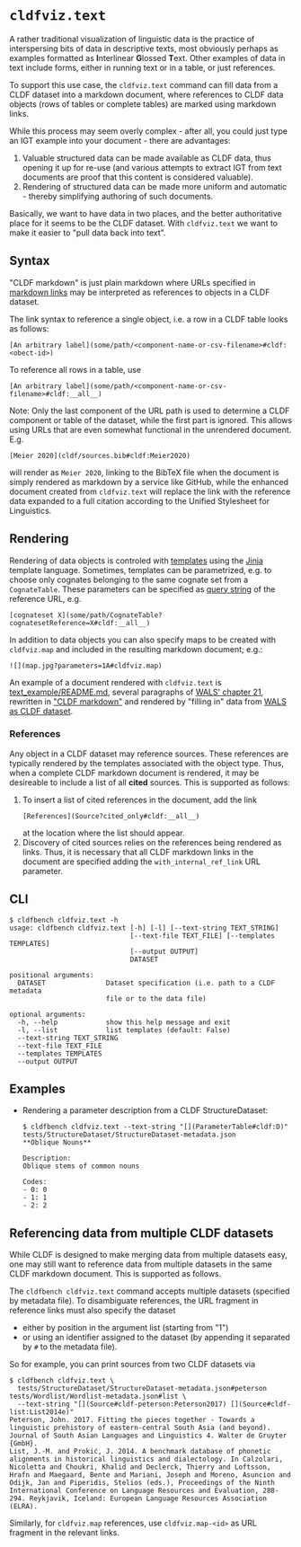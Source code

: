 # `cldfviz.text`

A rather traditional visualization of linguistic data is the practice of interspersing bits of data
in descriptive texts, most obviously perhaps as examples formatted as **I**nterlinear **G**lossed **T**ext.
Other examples of data in text include forms, either in running text or in a table, or just references.

To support this use case, the `cldfviz.text` command can fill data from a CLDF dataset into a markdown
document, where references to CLDF data objects (rows of tables or complete tables) are marked using
markdown links.

While this process may seem overly complex - after all, you could just type an IGT example into your document - there
are advantages:
1. Valuable structured data can be made available as CLDF data, thus opening it up for re-use (and various
   attempts to extract IGT from text documents are proof that this content is considered valuable).
2. Rendering of structured data can be made more uniform and automatic - thereby simplifying authoring of such
   documents.

Basically, we want to have data in two places, and the better authoritative place for it seems to be the CLDF dataset.
With `cldfviz.text` we want to make it easier to "pull data back into text".


## Syntax

"CLDF markdown" is just plain markdown where URLs specified in [markdown links](https://www.markdownguide.org/basic-syntax/#links)
may be interpreted as references to objects in a CLDF dataset.

The link syntax to reference a single object, i.e. a row in a CLDF table looks as follows:
```
[An arbitrary label](some/path/<component-name-or-csv-filename>#cldf:<obect-id>)
```

To reference all rows in a table, use
```
[An arbitrary label](some/path/<component-name-or-csv-filename>#cldf:__all__)
```

Note: Only the last component of the URL path is used to determine a CLDF component or table of the dataset, while
the first part is ignored. This allows using URLs that are even somewhat functional in the unrendered
document. E.g.
```
[Meier 2020](cldf/sources.bib#cldf:Meier2020)
```
will render as `Meier 2020`, linking to the BibTeX file when the document is simply rendered as markdown by
a service like GitHub, while the enhanced document created from `cldfviz.text` will replace the link with
the reference data expanded to a full citation according to the Unified Stylesheet for Linguistics.


## Rendering

Rendering of data objects is controled with [templates](../src/cldfviz/templates/text) using the
[Jinja](https://jinja.palletsprojects.com/) template language. Sometimes, templates can be parametrized,
e.g. to choose only cognates belonging to the same cognate set from a `CognateTable`. These parameters can
be specified as [query string](https://en.wikipedia.org/wiki/Query_string) of the reference URL, e.g.
```
[cognateset X](some/path/CognateTable?cognatesetReference=X#cldf:__all__)
```

In addition to data objects you can also specify maps to be created with `cldfviz.map` and included in the
resulting markdown document; e.g.:
```
![](map.jpg?parameters=1A#cldfviz.map)
```

An example of a document rendered with `cldfviz.text` is [text_example/README.md](text_example/README.md),
several paragraphs of [WALS' chapter 21](https://wals.info/chapter/21), rewritten in
["CLDF markdown"](text_example/README_tmpl.md) and rendered by "filling in" data from
[WALS as CLDF dataset](https://github.com/cldf-datasets/wals/).


### References

Any object in a CLDF dataset may reference sources. These references are typically rendered by the templates
associated with the object type. Thus, when a complete CLDF markdown document is rendered, it may be desireable
to include a list of all **cited** sources. This is supported as follows:

1. To insert a list of cited references in the document, add the link
   ```
   [References](Source?cited_only#cldf:__all__)
   ```
   at the location where the list should appear.
2. Discovery of cited sources relies on the references being rendered as links. Thus, it is necessary that all
   CLDF markdown links in the document are specified adding the `with_internal_ref_link` URL parameter.


## CLI

```shell
$ cldfbench cldfviz.text -h
usage: cldfbench cldfviz.text [-h] [-l] [--text-string TEXT_STRING]
                              [--text-file TEXT_FILE] [--templates TEMPLATES]
                              [--output OUTPUT]
                              DATASET

positional arguments:
  DATASET               Dataset specification (i.e. path to a CLDF metadata
                        file or to the data file)

optional arguments:
  -h, --help            show this help message and exit
  -l, --list            list templates (default: False)
  --text-string TEXT_STRING
  --text-file TEXT_FILE
  --templates TEMPLATES
  --output OUTPUT
```


## Examples

- Rendering a parameter description from a CLDF StructureDataset:
  ```shell
  $ cldfbench cldfviz.text --text-string "[](ParameterTable#cldf:D)" tests/StructureDataset/StructureDataset-metadata.json
  **Oblique Nouns**
  
  Description:
  Oblique stems of common nouns
  
  Codes:
  - 0: 0
  - 1: 1
  - 2: 2
  ```


## Referencing data from multiple CLDF datasets

While CLDF is designed to make merging data from multiple datasets easy, one may still want to reference data
from multiple datasets in the same CLDF markdown document. This is supported as follows.

The `cldfbench cldfviz.text` command accepts multiple datasets (specified by metadata file). To disambiguate
references, the URL fragment in reference links must also specify the dataset
- either by position in the argument list (starting from "1")
- or using an identifier assigned to the dataset (by appending it separated by `#` to the metadata file).

So for example, you can print sources from two CLDF datasets via
```shell
$ cldfbench cldfviz.text \
  tests/StructureDataset/StructureDataset-metadata.json#peterson tests/Wordlist/Wordlist-metadata.json#list \
  --text-string "[](Source#cldf-peterson:Peterson2017) [](Source#cldf-list:List2014e)"
Peterson, John. 2017. Fitting the pieces together - Towards a linguistic prehistory of eastern-central South Asia (and beyond). Journal of South Asian Languages and Linguistics 4. Walter de Gruyter {GmbH}.
List, J.-M. and Prokić, J. 2014. A benchmark database of phonetic alignments in historical linguistics and dialectology. In Calzolari, Nicoletta and Choukri, Khalid and Declerck, Thierry and Loftsson, Hrafn and Maegaard, Bente and Mariani, Joseph and Moreno, Asuncion and Odijk, Jan and Piperidis, Stelios (eds.), Proceedings of the Ninth International Conference on Language Resources and Evaluation, 288-294. Reykjavik, Iceland: European Language Resources Association (ELRA).
```

Similarly, for `cldfviz.map` references, use `cldfviz.map-<id>` as URL fragment in the relevant links.
